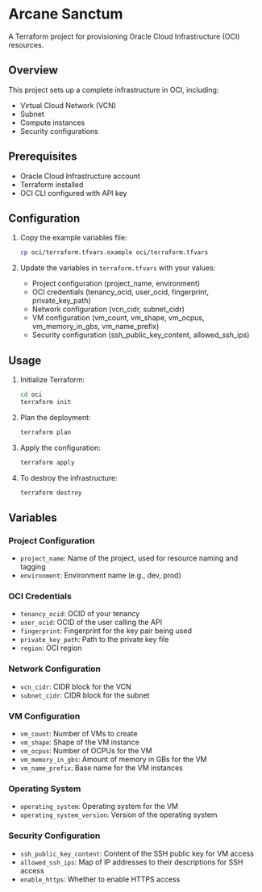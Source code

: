 # Arcane Sanctum

A Terraform project for provisioning Oracle Cloud Infrastructure (OCI) resources.

## Overview

This project sets up a complete infrastructure in OCI, including:
- Virtual Cloud Network (VCN)
- Subnet
- Compute instances
- Security configurations

## Prerequisites

- Oracle Cloud Infrastructure account
- Terraform installed
- OCI CLI configured with API key

## Configuration

1. Copy the example variables file:
   ```bash
   cp oci/terraform.tfvars.example oci/terraform.tfvars
   ```

2. Update the variables in `terraform.tfvars` with your values:
   - Project configuration (project_name, environment)
   - OCI credentials (tenancy_ocid, user_ocid, fingerprint, private_key_path)
   - Network configuration (vcn_cidr, subnet_cidr)
   - VM configuration (vm_count, vm_shape, vm_ocpus, vm_memory_in_gbs, vm_name_prefix)
   - Security configuration (ssh_public_key_content, allowed_ssh_ips)

## Usage

1. Initialize Terraform:
   ```bash
   cd oci
   terraform init
   ```

2. Plan the deployment:
   ```bash
   terraform plan
   ```

3. Apply the configuration:
   ```bash
   terraform apply
   ```

4. To destroy the infrastructure:
   ```bash
   terraform destroy
   ```

## Variables

### Project Configuration
- `project_name`: Name of the project, used for resource naming and tagging
- `environment`: Environment name (e.g., dev, prod)

### OCI Credentials
- `tenancy_ocid`: OCID of your tenancy
- `user_ocid`: OCID of the user calling the API
- `fingerprint`: Fingerprint for the key pair being used
- `private_key_path`: Path to the private key file
- `region`: OCI region

### Network Configuration
- `vcn_cidr`: CIDR block for the VCN
- `subnet_cidr`: CIDR block for the subnet

### VM Configuration
- `vm_count`: Number of VMs to create
- `vm_shape`: Shape of the VM instance
- `vm_ocpus`: Number of OCPUs for the VM
- `vm_memory_in_gbs`: Amount of memory in GBs for the VM
- `vm_name_prefix`: Base name for the VM instances

### Operating System
- `operating_system`: Operating system for the VM
- `operating_system_version`: Version of the operating system

### Security Configuration
- `ssh_public_key_content`: Content of the SSH public key for VM access
- `allowed_ssh_ips`: Map of IP addresses to their descriptions for SSH access
- `enable_https`: Whether to enable HTTPS access
